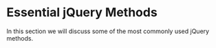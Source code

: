 # Essential jQuery Methods

In this section we will discuss some of the most commonly used jQuery methods.
